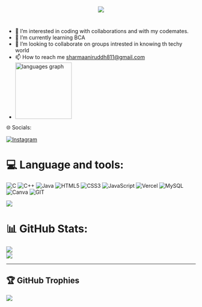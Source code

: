<h1 align="center">
  <a href="https://github.com/aniruddh8877">
    <img src="https://readme-typing-svg.herokuapp.com/?lines=Hello,+There!+👋;This+is+aniruddh+Aniruddh8877....;Nice+to+meet+you!&size=24">
  </a>
</h1>
<img src="https://www.animatedimages.org/data/media/562/animated-line-image-0111.gif" width="1000" height="8" />

<!--- 👋 Hi,I’m <h1>ANIRUDDH SHARMA<h1>-->
- 👀 I’m interested in coding with collaborations and with my codemates.
- 🌱 I’m currently learning BCA
- 💞️ I’m looking to collaborate on groups intrested in knowing th techy world
- 📫 How to reach me sharmaaniruddh811@gmail.com
- <div align="left">
  <img src="https://github-readme-stats.vercel.app/api/top-langs?username=Aniruddh8877&locale=en&hide_title=false&layout=compact&card_width=320&langs_count=5&theme=dracula&hide_border=false" height="150" alt="languages graph"  />
</div
  
# 🌐 Socials:
[![Instagram](https://img.shields.io/badge/Instagram-%23E4405F.svg?logo=Instagram&logoColor=white)](https://instagram.com/aniruddh_8877) 

# 💻 Language and tools:
![C](https://img.shields.io/badge/c-%2300599C.svg?style=for-the-badge&logo=c&logoColor=white) ![C++](https://img.shields.io/badge/c++-%2300599C.svg?style=for-the-badge&logo=c%2B%2B&logoColor=white) ![Java](https://img.shields.io/badge/java-%23ED8B00.svg?style=for-the-badge&logo=openjdk&logoColor=white) ![HTML5](https://img.shields.io/badge/html5-%23E34F26.svg?style=for-the-badge&logo=html5&logoColor=white) ![CSS3](https://img.shields.io/badge/css3-%231572B6.svg?style=for-the-badge&logo=css3&logoColor=white) ![JavaScript](https://img.shields.io/badge/javascript-%23323330.svg?style=for-the-badge&logo=javascript&logoColor=%23F7DF1E) ![Vercel](https://img.shields.io/badge/vercel-%23000000.svg?style=for-the-badge&logo=vercel&logoColor=white) ![MySQL](https://img.shields.io/badge/mysql-%2300000f.svg?style=for-the-badge&logo=mysql&logoColor=white) ![Canva](https://img.shields.io/badge/Canva-%2300C4CC.svg?style=for-the-badge&logo=Canva&logoColor=white) ![GIT](https://img.shields.io/badge/Git-fc6d26?style=for-the-badge&logo=git&logoColor=white)
<!-- Proudly created with GPRM ( https://gprm.itsvg.in ) -->
[![](https://visitcount.itsvg.in/api?id=Aniruddh8877&icon=0&color=0)](https://visitcount.itsvg.in)
# 📊 GitHub Stats:
![](https://github-readme-stats.vercel.app/api?username=Aniruddh8877&theme=dark&hide_border=false&include_all_commits=false&count_private=false)<br/>
![](https://github-readme-streak-stats.herokuapp.com/?user=Aniruddh8877&theme=dark&hide_border=false)<br/>

---
## 🏆 GitHub Trophies
![](https://github-profile-trophy.vercel.app/?username=Aniruddh8877&theme=radical&no-frame=false&no-bg=true&margin-w=4)
<!---
Aniruddh0012/Aniruddh0012 is a ✨ special ✨ repository because its `README.md` (this file) appears on your GitHub profile.
You can click the Preview link to take a look at your changes.
--->
